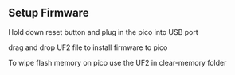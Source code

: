 ## Setup Firmware

Hold down reset button and plug in the pico into USB port

drag and drop UF2 file to install firmware to pico

To wipe flash memory on pico use the UF2 in clear-memory folder






